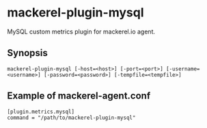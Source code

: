 mackerel-plugin-mysql
=====================

MySQL custom metrics plugin for mackerel.io agent.

## Synopsis

```shell
mackerel-plugin-mysql [-host=<host>] [-port=<port>] [-username=<username>] [-password=<password>] [-tempfile=<tempfile>]
```

## Example of mackerel-agent.conf

```
[plugin.metrics.mysql]
command = "/path/to/mackerel-plugin-mysql"
```

